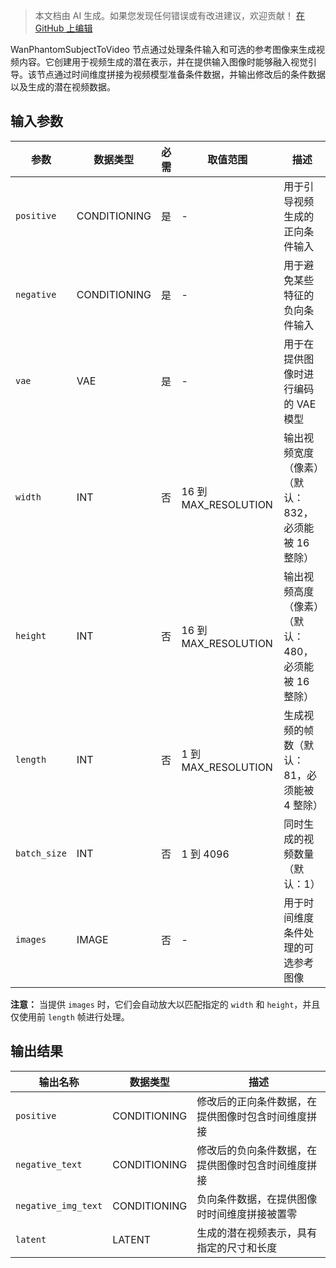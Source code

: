 > 本文档由 AI 生成。如果您发现任何错误或有改进建议，欢迎贡献！ [在 GitHub 上编辑](https://github.com/Comfy-Org/embedded-docs/blob/main/comfyui_embedded_docs/docs/WanPhantomSubjectToVideo/zh.md)

WanPhantomSubjectToVideo 节点通过处理条件输入和可选的参考图像来生成视频内容。它创建用于视频生成的潜在表示，并在提供输入图像时能够融入视觉引导。该节点通过时间维度拼接为视频模型准备条件数据，并输出修改后的条件数据以及生成的潜在视频数据。

## 输入参数

| 参数 | 数据类型 | 必需 | 取值范围 | 描述 |
|-----------|-----------|----------|-------|-------------|
| `positive` | CONDITIONING | 是 | - | 用于引导视频生成的正向条件输入 |
| `negative` | CONDITIONING | 是 | - | 用于避免某些特征的负向条件输入 |
| `vae` | VAE | 是 | - | 用于在提供图像时进行编码的 VAE 模型 |
| `width` | INT | 否 | 16 到 MAX_RESOLUTION | 输出视频宽度（像素）（默认：832，必须能被 16 整除） |
| `height` | INT | 否 | 16 到 MAX_RESOLUTION | 输出视频高度（像素）（默认：480，必须能被 16 整除） |
| `length` | INT | 否 | 1 到 MAX_RESOLUTION | 生成视频的帧数（默认：81，必须能被 4 整除） |
| `batch_size` | INT | 否 | 1 到 4096 | 同时生成的视频数量（默认：1） |
| `images` | IMAGE | 否 | - | 用于时间维度条件处理的可选参考图像 |

**注意：** 当提供 `images` 时，它们会自动放大以匹配指定的 `width` 和 `height`，并且仅使用前 `length` 帧进行处理。

## 输出结果

| 输出名称 | 数据类型 | 描述 |
|-------------|-----------|-------------|
| `positive` | CONDITIONING | 修改后的正向条件数据，在提供图像时包含时间维度拼接 |
| `negative_text` | CONDITIONING | 修改后的负向条件数据，在提供图像时包含时间维度拼接 |
| `negative_img_text` | CONDITIONING | 负向条件数据，在提供图像时时间维度拼接被置零 |
| `latent` | LATENT | 生成的潜在视频表示，具有指定的尺寸和长度 |
